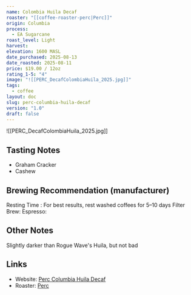 ```yaml
---
name: Colombia Huila Decaf
roaster: "[[coffee-roaster-perc|Perc]]"
origin: Columbia
process:
  - EA Sugarcane
roast_level: Light
harvest: 
elevation: 1600 MASL
date_purchased: 2025-08-13
date_roasted: 2025-08-11
price: $19.00 / 12oz
rating_1-5: "4"
image: "![[PERC_DecafColombiaHuila_2025.jpg]]"
tags:
  - coffee
layout: doc
slug: perc-columbia-huila-decaf
version: "1.0"
draft: false
---
```


![[PERC_DecafColombiaHuila_2025.jpg]]

## Tasting Notes
- Graham Cracker
- Cashew

## Brewing Recommendation (manufacturer)
Resting Time : For best results, rest washed coffees for 5–10 days
Filter Brew: 
Espresso: 

## Other Notes
Slightly darker than Rogue Wave's Huila, but not bad

## Links
- Website: [Perc Columbia Huila Decaf](https://perccoffee.com/products/decaf?variant=44057029869882)
- Roaster: [Perc](_docs/coffee-roaster-perc.md)
